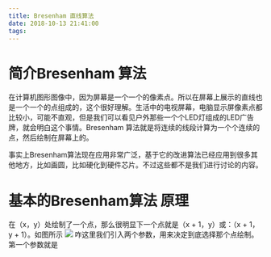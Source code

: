 ```yaml
---
title: Bresenham 直线算法
date: 2018-10-13 21:41:00
tags:
---
```

# 简介Bresenham 算法

在计算机图形图像中，因为屏幕是一个一个的像素点。所以在屏幕上展示的直线也是一个一个的点组成的，这个很好理解。生活中的电视屏幕，电脑显示屏像素点都比较小，可能不直观，但是我们可以看见户外那些一个个LED灯组成的LED广告牌，就会明白这个事情。Bresenham 算法就是将连续的线段计算为一个个连续的点，然后绘制在屏幕上的。

事实上Bresenham算法现在应用非常广泛，基于它的改进算法已经应用到很多其他地方，比如画圆，比如硬化到硬件芯片。不过这些都不是我们进行讨论的内容。


# 基本的Bresenham算法 原理
在（x，y）处绘制了一个点，那么很明显下一个点就是（x + 1，y）或：（x + 1，y + 1）。如图所示
<img src = "./bres1.gif"> 
咋这里我们引入两个参数，用来决定到底选择那个点绘制。
第一个参数就是